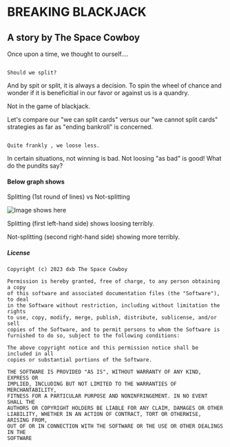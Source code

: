 # BREAKING BLACKJACK

## A story by The Space Cowboy

Once upon a time, we thought to ourself....

```

Should we split?

```

And by spit or split, it is always a decision.  To spin the wheel of chance and wonder if it is beneficitial in our favor or against us is a quandry.

Not in the game of blackjack.

Let's compare our "we can split cards" versus our "we cannot split cards" strategies as far as "ending bankroll" is concerned.

```

Quite frankly , we loose less.

```

In certain situations, not winning is bad.  Not loosing "as bad" is good!  What do the pundits say?

#### Below graph shows 

Splitting (1st round of lines) 
vs
Not-splitting

![Image shows here](images/split_vs_nosplit_1_Screenshot_2023-11-28_210141.png)

Splitting (first left-hand side) shows loosing terribly.

Not-splitting (second right-hand side) showing more terribly.



##### License

```
Copyright (c) 2023 dxb The Space Cowboy

Permission is hereby granted, free of charge, to any person obtaining a copy
of this software and associated documentation files (the "Software"), to deal
in the Software without restriction, including without limitation the rights
to use, copy, modify, merge, publish, distribute, sublicense, and/or sell
copies of the Software, and to permit persons to whom the Software is
furnished to do so, subject to the following conditions:

The above copyright notice and this permission notice shall be included in all
copies or substantial portions of the Software.

THE SOFTWARE IS PROVIDED "AS IS", WITHOUT WARRANTY OF ANY KIND, EXPRESS OR
IMPLIED, INCLUDING BUT NOT LIMITED TO THE WARRANTIES OF MERCHANTABILITY,
FITNESS FOR A PARTICULAR PURPOSE AND NONINFRINGEMENT. IN NO EVENT SHALL THE
AUTHORS OR COPYRIGHT HOLDERS BE LIABLE FOR ANY CLAIM, DAMAGES OR OTHER
LIABILITY, WHETHER IN AN ACTION OF CONTRACT, TORT OR OTHERWISE, ARISING FROM,
OUT OF OR IN CONNECTION WITH THE SOFTWARE OR THE USE OR OTHER DEALINGS IN THE
SOFTWARE
```
